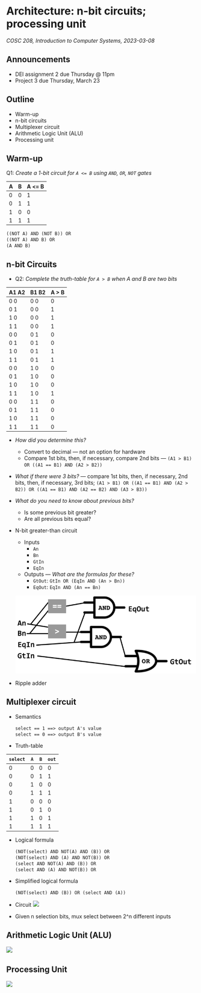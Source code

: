 # Architecture: n-bit circuits; processing unit
_COSC 208, Introduction to Computer Systems, 2023-03-08_

## Announcements
* DEI assignment 2 due Thursday @ 11pm
* Project 3 due Thursday, March 23

## Outline
* Warm-up
* n-bit circuits
* Multiplexer circuit
* Arithmetic Logic Unit (ALU)
* Processing unit

## Warm-up

Q1: _Create a 1-bit circuit for `A <= B` using `AND`, `OR`, `NOT` gates_

| A | B | A <= B |
| - | - | ------ |
| 0 | 0 |   1    |
| 0 | 1 |   1    |
| 1 | 0 |   0    |
| 1 | 1 |   1    |

```
((NOT A) AND (NOT B)) OR
((NOT A) AND B) OR
(A AND B)
```

## n-bit Circuits

* Q2: _Complete the truth-table for `A > B` when A and B are two bits_

| A1 A2 | B1 B2 | A > B |
| ----- | ----- | ----- |
| 0   0 | 0   0 |   0   |
| 0   1 | 0   0 |   1   |
| 1   0 | 0   0 |   1   |
| 1   1 | 0   0 |   1   |
| 0   0 | 0   1 |   0   |
| 0   1 | 0   1 |   0   |
| 1   0 | 0   1 |   1   |
| 1   1 | 0   1 |   1   |
| 0   0 | 1   0 |   0   |
| 0   1 | 1   0 |   0   |
| 1   0 | 1   0 |   0   |
| 1   1 | 1   0 |   1   |
| 0   0 | 1   1 |   0   |
| 0   1 | 1   1 |   0   |
| 1   0 | 1   1 |   0   |
| 1   1 | 1   1 |   0   |

* _How did you determine this?_
    * Convert to decimal — not an option for hardware
    * Compare 1st bits, then, if necessary, compare 2nd bits — `(A1 > B1) OR ((A1 == B1) AND (A2 > B2))`
* _What if there were 3 bits?_ — compare 1st bits, then, if necessary, 2nd bits, then, if necessary, 3rd bits; `(A1 > B1) OR ((A1 == B1) AND (A2 > B2)) OR ((A1 == B1) AND (A2 == B2) AND (A3 > B3))`
* _What do you need to know about previous bits?_
    * Is some previous bit greater?
    * Are all previous bits equal?
* N-bit greater-than circuit
    * Inputs
        * `An`
        * `Bn`
        * `GtIn`
        * `EqIn`
    * Outputs — _What are the formulas for these?_
        * `GtOut`: `GtIn OR (EqIn AND (An > Bn))`
        * `EqOut`: `EqIn AND (An == Bn)`

    ![](../images/circuits/a_gt_b_n-bit.png)
* Ripple adder

## Multiplexer circuit

* Semantics
    ```
    select == 1 ==> output A's value
    select == 0 ==> output B's value
    ```
* Truth-table

| `select` | `A` | `B` | `out` |
|----------|-----|-----|-------|
|     0    |  0  |  0  |   0   |
|     0    |  0  |  1  |   1   |
|     0    |  1  |  0  |   0   |
|     0    |  1  |  1  |   1   |
|     1    |  0  |  0  |   0   |
|     1    |  0  |  1  |   0   |
|     1    |  1  |  0  |   1   |
|     1    |  1  |  1  |   1   |

* Logical formula
    ```
    (NOT(select) AND NOT(A) AND (B)) OR
    (NOT(select) AND (A) AND NOT(B)) OR
    (select AND NOT(A) AND (B)) OR
    (select AND (A) AND NOT(B)) OR
    ```
* Simplified logical formula
    ```
    (NOT(select) AND (B)) OR (select AND (A))
    ```
* Circuit
    ![](https://diveintosystems.org/book/C5-Arch/_images/1bitmux.png)
    
* Given n selection bits, mux select between 2^n different inputs

## Arithmetic Logic Unit (ALU)
![](https://diveintosystems.org/book/C5-Arch/_images/alu.png)

## Processing Unit
![](https://diveintosystems.org/book/C5-Arch/_images/cpu.png)


```c

```
